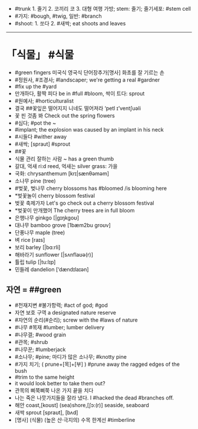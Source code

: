 * #trunk 1. 줄기 2. 코끼리 코 3. 대형 여행 가방; stem: 줄기; 줄기세포: #stem cell
* #가지: #bough, #twig, 일반: #branch
* #shoot: 1. 쏘다 2. #새싹; eat shoots and leaves
-----

# 「식물」 #식물
* #green fingers 미국식 영국식 단어장추가[명사] 화초를 잘 기르는 손
* #정원사, #조경사; #landscaper; we're getting a real #gardner
* #fix up the #yard
* 만개하다, 활짝 피다 be in #full #bloom, 싹이 트다: sprout
* #원예사; #horticulturalist
* 결국 ##꽃잎은 떨어지지 니네도 떨어져라 ‘petl ɪ’ventʃuəli
* 꽃 핀 것좀 봐 Check out the spring flowers
* #심다; #pot the ~
* #implant; the explosion was caused by an implant in his neck
* #시들다 #wither away
* #새싹; [spraut] #sprout
* ##꽃
* 식물 관리 잘하는 사람 							 ~ has a green thumb 
* 갈대, 억새 							ri:d reed, 억새는 silver grass: 가을
* 국화: 								 chrysanthemum [krɪ|sӕnθəməm]
* 소나무 								 		 pine (tree) 
* #벚꽃, 벚나무 				cherry blossoms has #bloomed /is blooming here
* *벚꽃놀이 								 cherry blossom festival
* 벚꽃 축제가자 Let's go check out a cherry blossom festival
* *벚꽃이 만개했어 						The cherry trees are in full bloom
* 은행나무 								 ginkgo [|gɪŋkgoʊ]
* 대나무 							 bamboo grove [1bӕm2bu groʊv]
* 단풍나무 								 	 maple (tree)
* 벼 								 		 rice [raɪs]
* 보리 								 	 	 barley [|bɑ:rli]
* 해바라기 								 sunflower [|sʌnflaʊə(r)]
* 튤립 								 		 tulip [|tu:lɪp]
* 민들레 								 	 dandelion [‘dӕndɪlaɪən]


## 자연 = ##green

* #천재지변 #불가항력; #act of god; #god
* 자연 보호 구역 						 a designated nature reserve 
* #자연의 순리(#순리); screw with the #laws of nature
* #나무 #목재 #lumber; lumber delivery
* #나무결; #wood grain
* #관목; #shrub
* #나무꾼; #lumberjack
* #소나무; #pine; 마디가 많은 소나무; #knotty pine
* #가지 치기; ( prune+[목]+[부] ) #prune away the ragged edges of the bush 
* #trim to the same height
* it would look better to take them out?
* 관목의 삐쭉삐쭉 나온 가지 끝을 치다
* 나는 죽은 나뭇가지들을 잘라 냈다. I #hacked the dead #branches off. 
* 해안 					 coast,[koʊst] (sea)shore,[ʃɔ:(r)] seaside, seaboard 
* 새싹									 sprout [spraʊt], [bʌd]
* [명사] (식물) (높은 산·극지의) 수목 한계선 #timberline
